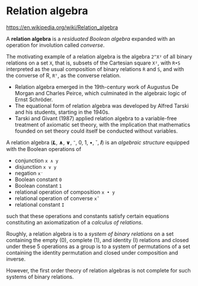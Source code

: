 # Relation algebra

https://en.wikipedia.org/wiki/Relation_algebra

A **relation algebra** is a *residuated Boolean algebra* 
expanded with an operation for involution called *converse*.

The motivating example of a relation algebra is the algebra `2^X²` 
of all binary relations on a set `X`, 
that is, subsets of the Cartesian square `X²`, 
with `R•S` interpreted as 
the usual composition of binary relations `R` and `S`, 
and with the converse of R, `Rᵀ`, as the converse relation.

* Relation algebra emerged in the 19th-century work of Augustus De Morgan and Charles Peirce, which culminated in the algebraic logic of Ernst Schröder.
* The equational form of relation algebra was developed by Alfred Tarski and his students, starting in the 1940s.
* Tarski and Givant (1987) applied relation algebra to a variable-free treatment of axiomatic set theory, with the implication that mathematics founded on set theory could itself be conducted without variables.

A relation algebra (𝙇, ∧, ∨, ⁻, 0, 1, •, ˘, 𝑰) is an *algebraic structure* equipped with the Boolean operations of
- conjunction `x ∧ y`
- disjunction `x ∨ y`
- negation `x⁻`
- Boolean constant `0`
- Boolean constant `1`
- relational operation of composition `x • y`
- relational operation of converse `x˘`
- relational constant `I`

such that these operations and constants satisfy certain equations constituting an axiomatization of a *calculus of relations*.

Roughly, a relation algebra is 
to a *system of binary relations* on a set 
containing the empty (0), complete (1), and identity (I) relations 
and closed under these 5 operations 
as a group is 
to a system of permutations 
of a set containing the identity permutation and 
closed under composition and inverse. 

However, the first order theory of relation algebras is not complete for such systems of binary relations.
